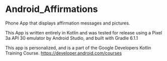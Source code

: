 # Android_Affirmations

Phone App that displays affirmation messages and pictures.

This App is written entirely in Kotlin and was tested for release using a Pixel 3a API 30 emulator by Android Studio, and built with Gradle 6.1.1

This app is personalized, and is a part of the Google Developers Kotlin Training Course.
https://developer.android.com/courses

